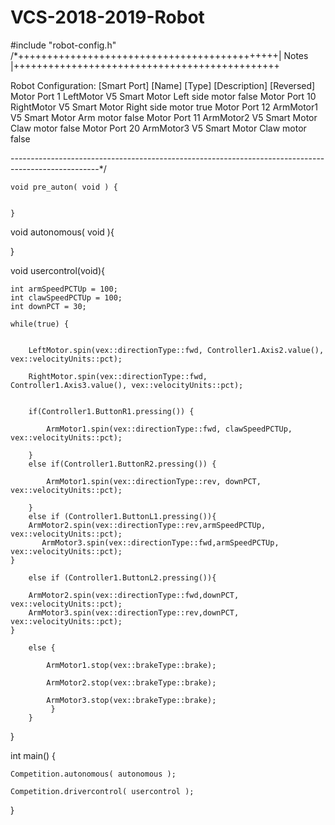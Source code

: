 # VCS-2018-2019-Robot
#include "robot-config.h"
/*+++++++++++++++++++++++++++++++++++++++++++++| Notes |++++++++++++++++++++++++++++++++++++++++++++++

Robot Configuration:
[Smart Port]    [Name]        [Type]           [Description]       [Reversed]
Motor Port 1    LeftMotor     V5 Smart Motor    Left side motor     false
Motor Port 10   RightMotor    V5 Smart Motor    Right side motor    true
Motor Port 12    ArmMotor1      V5 Smart Motor    Arm motor          false
Motor Port 11    ArmMotor2     V5 Smart Motor    Claw motor         false
Motor Port 20    ArmMotor3     V5 Smart Motor    Claw motor         false  

----------------------------------------------------------------------------------------------------*/     

    void pre_auton( void ) {
            

    }
    
void autonomous( void ){
    
         
}

void usercontrol(void){
    
    int armSpeedPCTUp = 100;
    int clawSpeedPCTUp = 100;
    int downPCT = 30;
    
    while(true) {
        
       
        LeftMotor.spin(vex::directionType::fwd, Controller1.Axis2.value(), vex::velocityUnits::pct);
       
        RightMotor.spin(vex::directionType::fwd, Controller1.Axis3.value(), vex::velocityUnits::pct);
        
    
        if(Controller1.ButtonR1.pressing()) { 
      
            ArmMotor1.spin(vex::directionType::fwd, clawSpeedPCTUp, vex::velocityUnits::pct);
            
        }
        else if(Controller1.ButtonR2.pressing()) {
           
            ArmMotor1.spin(vex::directionType::rev, downPCT, vex::velocityUnits::pct);
            
        }
        else if (Controller1.ButtonL1.pressing()){
        ArmMotor2.spin(vex::directionType::rev,armSpeedPCTUp, vex::velocityUnits::pct);
           ArmMotor3.spin(vex::directionType::fwd,armSpeedPCTUp, vex::velocityUnits::pct);
    }
    
        else if (Controller1.ButtonL2.pressing()){
          
        ArmMotor2.spin(vex::directionType::fwd,downPCT, vex::velocityUnits::pct);
        ArmMotor3.spin(vex::directionType::rev,downPCT, vex::velocityUnits::pct);
    }
    
        else {
          
            ArmMotor1.stop(vex::brakeType::brake);
        
            ArmMotor2.stop(vex::brakeType::brake);
            
            ArmMotor3.stop(vex::brakeType::brake);
             }
        }
}
    
int main() {
    

    
    Competition.autonomous( autonomous );
    
    Competition.drivercontrol( usercontrol );

}
